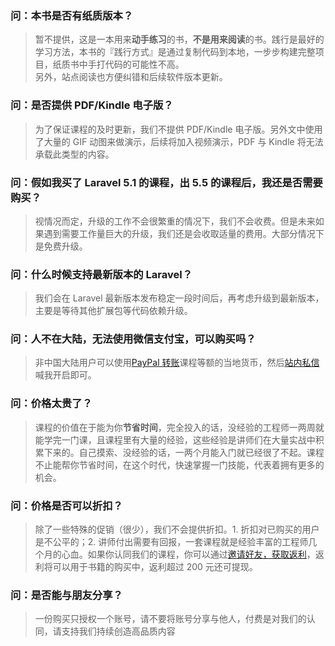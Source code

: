 ### 问：本书是否有纸质版本？

> 暂不提供，这是一本用来**动手练习**的书，**不是用来阅读**的书。践行是最好的学习方法，本书的『践行方式』是通过复制代码到本地，一步步构建完整项目，纸质书中手打代码的可能性不高。  
> 另外，站点阅读也方便纠错和后续软件版本更新。

### 问：是否提供 PDF/Kindle 电子版？

> 为了保证课程的及时更新，我们不提供 PDF/Kindle 电子版。另外文中使用了大量的 GIF 动图来做演示，后续将加入视频演示，PDF 与 Kindle 将无法承载此类型的内容。

### 问：假如我买了 Laravel 5.1 的课程，出 5.5 的课程后，我还是否需要购买？

> 视情况而定，升级的工作不会很繁重的情况下，我们不会收费。但是未来如果遇到需要工作量巨大的升级，我们还是会收取适量的费用。大部分情况下是免费升级。

### 问：什么时候支持最新版本的 Laravel？

> 我们会在 Laravel 最新版本发布稳定一段时间后，再考虑升级到最新版本，主要是等待其他扩展包等代码依赖升级。

### 问：人不在大陆，无法使用微信支付宝，可以购买吗？

> 非中国大陆用户可以使用[PayPal 转账](https://www.paypal.me/summerblue)课程等额的当地货币，然后[站内私信](https://laravel-china.org/messages/to/1)喊我开启即可。

### 问：价格太贵了？

> 课程的价值在于能为你**节省时间**，完全投入的话，没经验的工程师一两周就能学完一门课，且课程里有大量的经验，这些经验是讲师们在大量实战中积累下来的。自己摸索、没经验的话，一两个月能入门就已经很了不起。课程不止能帮你节省时间，在这个时代，快速掌握一门技能，代表着拥有更多的机会。

### 问：价格是否可以折扣？

> 除了一些特殊的促销（很少），我们不会提供折扣。1. 折扣对已购买的用户是不公平的；2. 讲师付出需要有回报，一套课程就是经验丰富的工程师几个月的心血。如果你认同我们的课程，你可以通过[邀请好友，获取返利](https://learnku.com/courses/my/referrals)，返利将可以用于书籍的购买中，返利超过 200 元还可提现。

### 问：是否能与朋友分享？

> 一份购买只授权一个账号，请不要将账号分享与他人，付费是对我们的认同，请支持我们持续创造高品质内容



